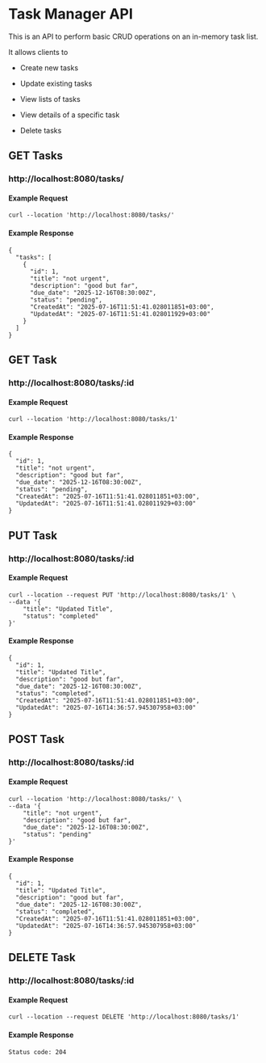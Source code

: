 # Task Manager API
This is an API to perform basic CRUD operations on an in-memory task list.

It allows clients to

- Create new tasks

- Update existing tasks

- View lists of tasks

- View details of a specific task

- Delete tasks

## GET Tasks
### http://localhost:8080/tasks/

#### Example Request
```curl --location 'http://localhost:8080/tasks/'```
#### Example Response
```
{
  "tasks": [
    {
      "id": 1,
      "title": "not urgent",
      "description": "good but far",
      "due_date": "2025-12-16T08:30:00Z",
      "status": "pending",
      "CreatedAt": "2025-07-16T11:51:41.028011851+03:00",
      "UpdatedAt": "2025-07-16T11:51:41.028011929+03:00"
    }
  ]
}
```

## GET Task
### http://localhost:8080/tasks/:id

#### Example Request
```
curl --location 'http://localhost:8080/tasks/1'
```
#### Example Response
```
{
  "id": 1,
  "title": "not urgent",
  "description": "good but far",
  "due_date": "2025-12-16T08:30:00Z",
  "status": "pending",
  "CreatedAt": "2025-07-16T11:51:41.028011851+03:00",
  "UpdatedAt": "2025-07-16T11:51:41.028011929+03:00"
}
```

## PUT Task
### http://localhost:8080/tasks/:id

#### Example Request
```
curl --location --request PUT 'http://localhost:8080/tasks/1' \
--data '{
    "title": "Updated Title",
    "status": "completed"
}'
```
#### Example Response
```
{
  "id": 1,
  "title": "Updated Title",
  "description": "good but far",
  "due_date": "2025-12-16T08:30:00Z",
  "status": "completed",
  "CreatedAt": "2025-07-16T11:51:41.028011851+03:00",
  "UpdatedAt": "2025-07-16T14:36:57.945307958+03:00"
}
```

## POST Task
### http://localhost:8080/tasks/:id

#### Example Request
```
curl --location 'http://localhost:8080/tasks/' \
--data '{
    "title": "not urgent",
    "description": "good but far",
    "due_date": "2025-12-16T08:30:00Z",
    "status": "pending"
}'
```
#### Example Response
```
{
  "id": 1,
  "title": "Updated Title",
  "description": "good but far",
  "due_date": "2025-12-16T08:30:00Z",
  "status": "completed",
  "CreatedAt": "2025-07-16T11:51:41.028011851+03:00",
  "UpdatedAt": "2025-07-16T14:36:57.945307958+03:00"
}
```

## DELETE Task
### http://localhost:8080/tasks/:id

#### Example Request
```
curl --location --request DELETE 'http://localhost:8080/tasks/1'
```
#### Example Response
```
Status code: 204
```

